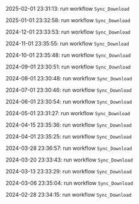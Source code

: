2025-02-01 23:31:13: run workflow `Sync_Download` 

2025-01-01 23:32:58: run workflow `Sync_Download` 

2024-12-01 23:33:53: run workflow `Sync_Download` 

2024-11-01 23:35:55: run workflow `Sync_Download` 

2024-10-01 23:35:48: run workflow `Sync_Download` 

2024-09-01 23:30:51: run workflow `Sync_Download` 

2024-08-01 23:30:48: run workflow `Sync_Download` 

2024-07-01 23:30:46: run workflow `Sync_Download` 

2024-06-01 23:30:54: run workflow `Sync_Download` 

2024-05-01 23:31:27: run workflow `Sync_Download` 

2024-04-15 23:35:36: run workflow `Sync_Download` 

2024-04-01 23:35:25: run workflow `Sync_Download` 

2024-03-28 23:36:57: run workflow `Sync_Download` 

2024-03-20 23:33:43: run workflow `Sync_Download` 

2024-03-13 23:33:29: run workflow `Sync_Download` 

2024-03-06 23:35:04: run workflow `Sync_Download` 

2024-02-28 23:34:15: run workflow `Sync_Download` 



